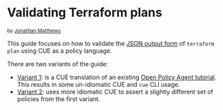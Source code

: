 # Validating Terraform plans
<sup>by [Jonathan Matthews](https://jonathanmatthews.com)</sup>

This guide focuses on how to validate the [JSON output
form](https://developer.hashicorp.com/terraform/internals/json-format) of
`terraform plan` using CUE as a policy language.

There are two variants of the guide:

- [Variant 1](a.md): is a CUE translation of an existing [Open Policy Agent
  tutorial](https://www.openpolicyagent.org/docs/latest/terraform/). This
  results in some un-idiomatic CUE and `cue` CLI usage.
- [Variant 2](b.md): uses more idiomatic CUE to assert a slightly different set
  of policies from the first variant.
